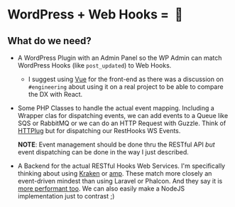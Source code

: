 # WordPress + Web Hooks =  🎉
## What do we need?

- A WordPress Plugin with an Admin Panel so the WP Admin can match WordPress Hooks (like `post_updated`) to Web Hooks.
  - I suggest using [Vue](https://vuejs.org/v2/guide/) for the front-end as there was a discussion on `#engineering` about using it on a real project to be able to compare the DX with React.

- Some PHP Classes to handle the actual event mapping. Including a Wrapper clas for dispatching events, we can add events to a Queue like SQS or RabbitMQ or we can do an HTTP Request with Guzzle. Think of [HTTPlug](https://github.com/php-http/httplug) but for dispatching our RestHooks WS Events. 
 
  **NOTE**: Event management should be done thru the RESTful API *but* event dispatching can be done in the way I just described.
 
 - A Backend for the actual RESTful Hooks Web Services. I'm specifically thinking about using [Kraken](https://github.com/kraken-php/framework) or [amp](https://github.com/amphp). These match more closely an event-driven mindest than using Laravel or Phalcon. And they say it is [more performant too](http://kraken-php.com/#sec-performance). We can also easily make a NodeJS implementation just to contrast ;)
